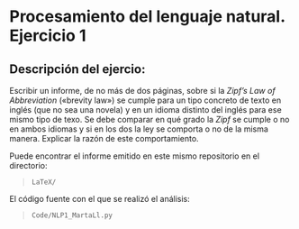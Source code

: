 # Procesamiento del lenguaje natural. Ejercicio 1

## Descripción del ejercio:

Escribir un informe, de no más de dos páginas, sobre si la *Zipf’s Law of
Abbreviation* («brevity law») se cumple para un tipo concreto de texto en
inglés (que no sea una novela) y en un idioma distinto del inglés para ese
mismo tipo de texo. Se debe comparar en qué grado la *Zipf* se cumple o no en
ambos idiomas y si en los dos la ley se comporta o no de la misma manera.
Explicar la razón de este comportamiento.

Puede encontrar el informe emitido en este mismo repositorio en el directorio:

> `LaTeX/`

El código fuente con el que se realizó el análisis:

> `Code/NLP1_MartaLl.py`
